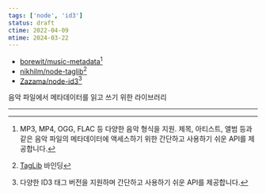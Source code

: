 ```yaml
---
tags: ['node', 'id3']
status: draft
ctime: 2022-04-09
mtime: 2024-03-22
---
```


- [borewit/music-metadata](https://github.com/borewit/music-metadata)[^61-1]
- [nikhilm/node-taglib](https://github.com/nikhilm/node-taglib)[^61-2]
- [Zazama/node-id3](https://github.com/Zazama/node-id3)[^61-3]

음악 파일에서 메타데이터를 읽고 쓰기 위한 라이브러리

---

[^61-1]: MP3, MP4, OGG, FLAC 등 다양한 음악 형식을 지원. 제목, 아티스트, 앨범 등과 같은 음악 파일의 메타데이터에 액세스하기 위한 간단하고 사용하기 쉬운 API를 제공합니다.
[^61-2]: [TagLib](http://developer.kde.org/~wheeler/taglib/) 바인딩
[^61-3]: 다양한 ID3 태그 버전을 지원하며 간단하고 사용하기 쉬운 API를 제공합니다.
